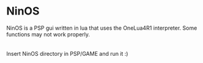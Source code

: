 <h1>NinOS</h1>
NinOS is a PSP gui written in lua that uses the OneLua4R1 interpreter. Some functions may not work properly.
<br><br><br>
Insert NinOS directory in PSP/GAME and run it :)


